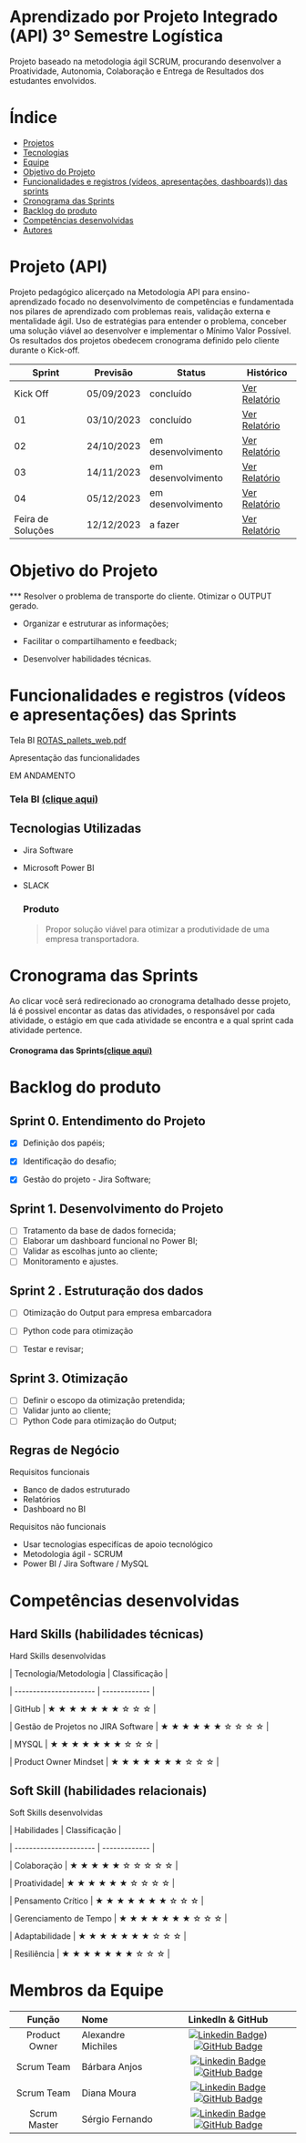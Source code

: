 # Aprendizado por Projeto Integrado (API) 3º Semestre Logística

Projeto baseado na metodologia ágil SCRUM, procurando desenvolver a Proatividade, Autonomia, Colaboração e Entrega de Resultados dos estudantes envolvidos.

# Índice

* [Projetos](#projetos)
* [Tecnologias](#tecnologias)
* [Equipe](#equipe)
* [Objetivo do Projeto](#objetivo-do-projeto)
* [Funcionalidades e registros (vídeos, apresentações, dashboards)) das sprints](#funcionalidades-e-registros-(vídeos-e-apresentações)-das-sprints)
* [Cronograma das Sprints](#Cronograma-das-Sprints)
* [Backlog do produto](#Backlog-do-produto)
* [Competências desenvolvidas](#competências-desenvolvidas)
* [Autores](#autores)

# Projeto (API) 
Projeto pedagógico alicerçado na Metodologia API para ensino-aprendizado focado no desenvolvimento de competências e fundamentada nos pilares de aprendizado com problemas reais, validação externa e mentalidade ágil. 
Uso de estratégias para entender o problema, conceber uma solução viável ao desenvolver e implementar o Mínimo Valor Possível. 
Os resultados dos projetos obedecem cronograma definido pelo cliente durante o Kick-off.

Sprint | Previsão | Status| Histórico|
|------|--------|------|--------|
|Kick Off | 05/09/2023 | concluído| [Ver Relatório](https://fatecsjc-prd.azurewebsites.net/downloads/estagio/modelo_relatorio_estagio_gpi.docx) | 
|01 | 03/10/2023 | concluído| [Ver Relatório](https://fatecspgov-my.sharepoint.com/personal/alexandre_silva255_fatec_sp_gov_br/_layouts/15/Doc.aspx?sourcedoc=%7BCC924850-3CE1-4E70-BB7F-6BD8E22FC775%7D&file=Sprint0_0310203_ROTEIRO.docx&action=default&mobileredirect=true&DefaultItemOpen=1) | 
|02|  24/10/2023 | em desenvolvimento |[Ver Relatório](https://fatecsjc-prd.azurewebsites.net/downloads/estagio/modelo_relatorio_estagio_gpi.docx) | 
|03| 14/11/2023  | em desenvolvimento |[Ver Relatório](https://fatecsjc-prd.azurewebsites.net/downloads/estagio/modelo_relatorio_estagio_gpi.docx) | 
|04| 05/12/2023  | em desenvolvimento |[Ver Relatório](https://fatecsjc-prd.azurewebsites.net/downloads/estagio/modelo_relatorio_estagio_gpi.docx)  | 
|Feira de Soluções|12/12/2023 |a fazer |[Ver Relatório](https://fatecsjc-prd.azurewebsites.net/downloads/estagio/modelo_relatorio_estagio_gpi.docx) | 



# Objetivo do Projeto
*** Resolver o problema de transporte do cliente. Otimizar o OUTPUT gerado.

* Organizar e estruturar as informações;

* Facilitar o compartilhamento e feedback;

* Desenvolver habilidades técnicas.

# Funcionalidades e registros (vídeos e apresentações) das Sprints

Tela BI [ROTAS_pallets_web.pdf](https://github.com/milquilos/API3LOG/files/13107101/ROTAS_pallets_web.pdf)

Apresentação das funcionalidades

EM ANDAMENTO

### Tela BI [(clique aqui)](https://api3log.slack.com/files/U05RBJ3GP1A/F062P9CT0SU/compartilhamento_de_tela_-_2023-10-19_22h01min47s.webm)

## Tecnologias Utilizadas

* Jira Software
* Microsoft Power BI
* SLACK 

  ### Produto 
  > Propor solução viável para otimizar a produtividade de uma empresa transportadora.  

# Cronograma das Sprints

Ao clicar você será redirecionado ao cronograma detalhado desse projeto, lá é possivel encontar as datas das atividades, o responsável por cada atividade, o estágio em que cada atividade se encontra e a qual sprint cada atividade pertence.

#### Cronograma das Sprints[(clique aqui)](https://apifatec.atlassian.net/jira/software/projects/LOG3MAN/boards/6/backlog)

# Backlog do produto

## Sprint 0. Entendimento do Projeto
- [x] Definição dos papéis;
- [x] Identificação do desafio;
- [x] Gestão do projeto - Jira Software;


## Sprint 1. Desenvolvimento do Projeto
- [ ] Tratamento da base de dados fornecida;
- [ ] Elaborar um dashboard funcional no Power BI;
- [ ] Validar as escolhas junto ao cliente;
- [ ] Monitoramento e ajustes.
      
## Sprint 2 . Estruturação dos dados 
- [ ] Otimização do Output para empresa embarcadora
- [ ] Python code para otimização
- [ ] Testar e revisar;

      
## Sprint 3. Otimização
- [ ] Definir o escopo da otimização pretendida;
- [ ] Validar junto ao cliente;
- [ ] Python Code para otimização do Output;
  
<div align="center">
    
</div>

Regras de Negócio
- 

Requisitos funcionais 
- Banco de dados estruturado
- Relatórios 
- Dashboard no BI

  
Requisitos não funcionais
- Usar tecnologias especifícas de apoio tecnológico
- Metodologia ágil - SCRUM
- Power BI / Jira Software / MySQL
  

# Competências desenvolvidas

## Hard Skills (habilidades técnicas)

<summary>Hard Skills desenvolvidas</summary>

| Tecnologia/Metodologia | Classificação |

| ---------------------- | ------------- |

| GitHub | ★ ★ ★ ★ ★ ★ ★ ☆ ☆ ☆ |

| Gestão de Projetos no JIRA Software | ★ ★ ★ ★ ★ ★ ☆ ☆ ☆ ☆ |

| MYSQL | ★ ★ ★ ★ ★ ★ ★ ☆ ☆ ☆ |

| Product Owner Mindset | ★ ★ ★ ★ ★ ★ ★ ☆ ☆ ☆ |

## Soft Skill (habilidades relacionais)

<summary>Soft Skills desenvolvidas</summary>

| Habilidades | Classificação |

| ---------------------- | ------------- |

| Colaboração | ★ ★ ★ ★ ★ ☆ ☆ ☆ ☆ ☆ |

| Proatividade| ★ ★ ★ ★ ★ ★ ☆ ☆ ☆ ☆ |

| Pensamento Crítico | ★ ★ ★ ★ ★ ★ ★ ☆ ☆ ☆ |

| Gerenciamento de Tempo | ★ ★ ★ ★ ★ ★ ★ ☆ ☆ ☆ |

| Adaptabilidade | ★ ★ ★ ★ ★ ★ ★ ☆ ☆ ☆ |

| Resiliência | ★ ★ ★ ★ ★ ★ ★ ☆ ☆ ☆ |

</details>

# Membros da Equipe
|    Função     | Nome                                  |                                                                                                                                                      LinkedIn & GitHub                                                                                                                                                     |
| :-----------: | :------------------------------------ | :-------------------------------------------------------------------------------------------------------------------------------------------------------------------------------------------------------------------------------------------------------------------------------------------------------------------------: |
| Product Owner |   Alexandre Michiles        |     [![Linkedin Badge](https://img.shields.io/badge/Linkedin-blue?style=flat-square&logo=Linkedin&logoColor=white)](https://www.linkedin.com/in/alexandre-michiles1981-801830145/)) [![GitHub Badge](https://img.shields.io/badge/GitHub-111217?style=flat-square&logo=github&logoColor=white)](https://github.com/milquilos/API3LOG)              |
| Scrum Team  | Bárbara Anjos |      [![Linkedin Badge](https://img.shields.io/badge/Linkedin-blue?style=flat-square&logo=Linkedin&logoColor=white)](https://www.linkedin.com/in/mariagabrielareis/) [![GitHub Badge](https://img.shields.io/badge/GitHub-111217?style=flat-square&logo=github&logoColor=white)](https://github.com/MariaGabrielaReis)     |
| Scrum Team  | Diana Moura              |         [![Linkedin Badge](https://img.shields.io/badge/Linkedin-blue?style=flat-square&logo=Linkedin&logoColor=white)](https://www.linkedin.com/in/antonio-nepomuceno-04943720a/) [![GitHub Badge](https://img.shields.io/badge/GitHub-111217?style=flat-square&logo=github&logoColor=white)](https://github.com/Nepoun)        |
|  Scrum Master  | Sérgio Fernando          |         [![Linkedin Badge](https://img.shields.io/badge/Linkedin-blue?style=flat-square&logo=Linkedin&logoColor=white)](https://www.linkedin.com/in/caio-vitor-c1/) [![GitHub Badge](https://img.shields.io/badge/GitHub-111217?style=flat-square&logo=github&logoColor=white)](https://github.com/CaioVitorDias1)        |
